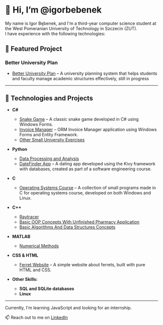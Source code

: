 # 👋 Hi, I’m @igorbebenek

My name is Igor Bębenek, and I'm a third-year computer science student at the West Pomeranian University of Technology in Szczecin (ZUT).  
I have experience with the following technologies:

## 📌 Featured Project

### Better University Plan

- [Better University Plan](https://github.com/igorbebenek/BetterUniversityPlan) – A university planning system that helps students and faculty manage academic structures effectively, still in progress

---

## 🚀 Technologies and Projects

- **C#**
  - [Snake Game](https://github.com/igorbebenek/Semester-3/tree/main/C%23/SnakeForms) – A classic snake game developed in C# using Windows Forms.
  - [Invoice Manager](https://github.com/igorbebenek/Semester-3/tree/main/C%23/InvoiceManagerForms/InvoiceManager) – ORM Invoice Manager application using Windows Forms and Entity Framework.
  - [Other Small University Exercises](https://github.com/igorbebenek/Semester-3/tree/main/C%23)

- **Python**
  - [Data Processing and Analysis](https://github.com/igorbebenek/Semester-4/tree/main/Data%20Processing%20and%20Analysis)
  - [DateFinder App](https://github.com/igorbebenek/DateFinder) – A dating app developed using the Kivy framework with databases, created as part of a software engineering course.

- **C**
  - [Operating Systems Course](https://github.com/igorbebenek/Semester-3/tree/main/Operating%20Systems) – A collection of small programs made in C for operating systems course, developed on both Windows and Linux.

- **C++**
  - [Raytracer](https://github.com/igorbebenek/Semester-4/tree/main/Graphics%20and%20Visualization)
  - [Basic OOP Concepts With Unfinished Pharmacy Application](https://github.com/igorbebenek/Semester-2/tree/main/C%2B%2B%20Object-Oriented%20Programming)
  - [Basic Algorithms And Data Structures Concepts](https://github.com/igorbebenek/Semester-3/tree/main/Data%20Structures%20and%20Algorithms)

- **MATLAB**
  - [Numerical Methods](https://github.com/igorbebenek/Semester-3/tree/main/Numerical%20Methods)

- **CSS & HTML**
  - [Ferret Website](https://github.com/igorbebenek/IgorBebenek-ai1-labA) – A simple website about ferrets, built with pure HTML and CSS.

- **Other Skills:**
  - **SQL and SQLite databases**  
  - **Linux**  

---

Currently, I'm learning JavaScript and looking for an internship.

📫 Reach out to me on [LinkedIn](https://www.linkedin.com/in/igor-b%C4%99benek-3a8754314/)


